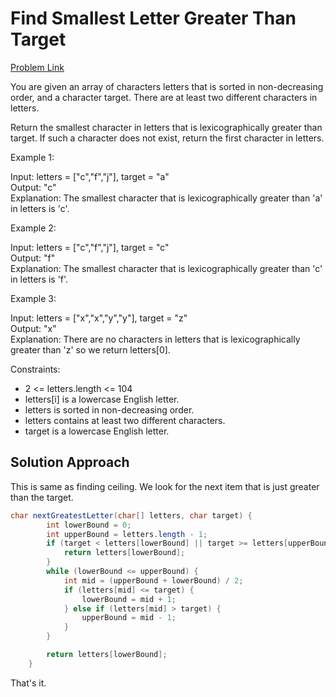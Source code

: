 
# Find Smallest Letter Greater Than Target

[Problem Link](https://leetcode.com/problems/find-smallest-letter-greater-than-target/description/)

You are given an array of characters letters that is sorted in non-decreasing order, and a character target. There are at least two different characters in letters.

Return the smallest character in letters that is lexicographically greater than target. If such a character does not exist, return the first character in letters.

Example 1:

Input: letters = ["c","f","j"], target = "a"\
Output: "c"\
Explanation: The smallest character that is lexicographically greater than 'a' in letters is 'c'.

Example 2:

Input: letters = ["c","f","j"], target = "c"\
Output: "f"\
Explanation: The smallest character that is lexicographically greater than 'c' in letters is 'f'.

Example 3:

Input: letters = ["x","x","y","y"], target = "z"\
Output: "x"\
Explanation: There are no characters in letters that is lexicographically greater than 'z' so we return letters[0].

Constraints:

- 2 <= letters.length <= 104
- letters[i] is a lowercase English letter.
- letters is sorted in non-decreasing order.
- letters contains at least two different characters.
- target is a lowercase English letter.

## Solution Approach

This is same as finding ceiling. We look for the next item that is just greater than the target.

```java
char nextGreatestLetter(char[] letters, char target) {
        int lowerBound = 0;
        int upperBound = letters.length - 1;
        if (target < letters[lowerBound] || target >= letters[upperBound]) {
            return letters[lowerBound];
        }
        while (lowerBound <= upperBound) {
            int mid = (upperBound + lowerBound) / 2;
            if (letters[mid] <= target) {
                lowerBound = mid + 1;
            } else if (letters[mid] > target) {
                upperBound = mid - 1;
            }
        }

        return letters[lowerBound];
    }
```

That's it.
